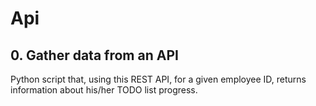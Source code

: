 # Api

## 0. Gather data from an API

Python script that, using this REST API, for a given employee ID, returns information about his/her TODO list progress.
